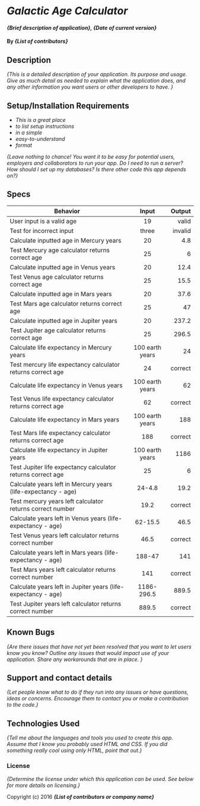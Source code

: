 # _Galactic Age Calculator_

#### _{Brief description of application}, {Date of current version}_

#### By _**{List of contributors}**_

## Description

_{This is a detailed description of your application. Its purpose and usage.  Give as much detail as needed to explain what the application does, and any other information you want users or other developers to have. }_

## Setup/Installation Requirements

* _This is a great place_
* _to list setup instructions_
* _in a simple_
* _easy-to-understand_
* _format_

_{Leave nothing to chance! You want it to be easy for potential users, employers and collaborators to run your app. Do I need to run a server? How should I set up my databases? Is there other code this app depends on?}_

## Specs

| Behavior | Input | Output |
| ------------- |:-------------:| -----:|
| User input is a valid age | 19 | valid |
|  Test for incorrect input  | three | invalid |
| Calculate inputted age in Mercury years | 20 | 4.8 |
| Test Mercury age calculator returns correct age | 25 | 6 |
| Calculate inputted age in Venus years | 20 | 12.4 |
| Test Venus age calculator returns correct age | 25 | 15.5 ||
Calculate inputted age in Mars years | 20 | 37.6 |
| Test Mars age calculator returns correct age | 25 | 47 ||
Calculate inputted age in Jupiter years | 20 | 237.2 |
| Test Jupiter age calculator returns correct age | 25 | 296.5 |
| Calculate life expectancy in Mercury years | 100 earth years | 24 |
| Test mercury life expectancy calculator returns correct age | 24 | correct ||
Calculate life expectancy in Venus years | 100 earth years | 62 |
| Test Venus life expectancy calculator returns correct age | 62 | correct ||
Calculate life expectancy in Mars years | 100 earth years | 188 |
| Test Mars life expectancy calculator returns correct age | 188 | correct ||
Calculate life expectancy in Jupiter years | 100 earth years | 1186 |
| Test Jupiter life expectancy calculator returns correct age | 25 | 6 |
| Calculate years left in Mercury years (life-expectancy - age) | 24-4.8 | 19.2 |
| Test mercury years left calculator returns correct number | 19.2 | correct ||
Calculate years left in Venus years (life-expectancy - age) | 62-15.5 | 46.5 |
| Test Venus years left calculator returns correct number | 46.5 | correct ||
Calculate years left in Mars years  (life-expectancy - age)| 188-47 | 141 |
| Test Mars years left calculator returns correct number | 141 | correct ||
Calculate years left in Jupiter years (life-expectancy - age) | 1186-296.5 | 889.5 |
| Test Jupiter years left calculator returns correct number | 889.5 | correct |



## Known Bugs

_{Are there issues that have not yet been resolved that you want to let users know you know?  Outline any issues that would impact use of your application.  Share any workarounds that are in place. }_

## Support and contact details

_{Let people know what to do if they run into any issues or have questions, ideas or concerns.  Encourage them to contact you or make a contribution to the code.}_

## Technologies Used

_{Tell me about the languages and tools you used to create this app. Assume that I know you probably used HTML and CSS. If you did something really cool using only HTML, point that out.}_

### License

*{Determine the license under which this application can be used.  See below for more details on licensing.}*

Copyright (c) 2016 **_{List of contributors or company name}_**

